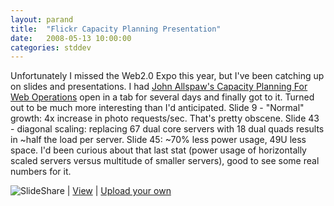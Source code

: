 ```yaml
---
layout: parand
title:  "Flickr Capacity Planning Presentation"
date:   2008-05-13 10:00:00
categories: stddev
---
```

Unfortunately I missed the Web2.0 Expo this year, but I've been catching up on slides and presentations. I had [John Allspaw's Capacity Planning For Web Operations](/web/20101222040552/http://www.slideshare.net/jallspaw/capacity-planning-for-web-operations-web20-expo-2008) open in a tab for several days and finally got to it. Turned out to be much more interesting than I'd anticipated. Slide 9 - "Normal" growth: 4x increase in photo requests/sec. That's pretty obscene. Slide 43 - diagonal scaling: replacing 67 dual core servers with 18 dual quads results in ~half the load per server. Slide 45: ~70% less power usage, 49U less space. I'd been curious about that last stat \(power usage of horizontally scaled servers versus multitude of smaller servers\), good to see some real numbers for it.

![SlideShare](/web/20101222040552im_/http://static.slideshare.net/swf/logo_embd.png) | [View](/web/20101222040552/http://www.slideshare.net/jallspaw/capacity-planning-for-web-operations-web20-expo-2008?src=embed) | [Upload your own](/web/20101222040552/http://www.slideshare.net/upload?src=embed)
